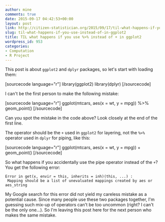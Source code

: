 ```yaml
---
author: mine
comments: true
date: 2015-09-17 04:42:53+00:00
layout: post
link: http://citizen-statistician.org/2015/09/17/til-what-happens-if-you-use-instead-of-in-ggplot2/
slug: til-what-happens-if-you-use-instead-of-in-ggplot2
title: TIL what happens if you use %>% instead of + in ggplot2
wordpress_id: 953
categories:
- Computation
- R Project
---
```


This post is about `ggplot2` and `dplyr` packages, so let's start with loading them:

[sourcecode language="r"] 
library(ggplot2) 
library(dplyr) 
[/sourcecode]

I can't be the first person to make the following mistake:

[sourcecode language="r"] 
ggplot(mtcars, aes(x = wt, y = mpg)) %>%
    geom_point() 
[/sourcecode]

Can you spot the mistake in the code above? Look closely at the end of the first line.

The operator should be the `+` used in `ggplot2` for layering, not the `%>%` operator used in `dplyr` for piping, like this:

[sourcecode language="r"] 
ggplot(mtcars, aes(x = wt, y = mpg)) +
    geom_point() 
[/sourcecode]

So what happens if you accidentally use the pipe operator instead of the `+`? You get the following error:

    
    Error in get(x, envir = this, inherits = inh)(this, ...) : 
     Mapping should be a list of unevaluated mappings created by aes or aes_string


My Google search for this error did not yield my careless mistake as a potential cause. Since many people use these two packages together, I'm guessing such mix-up of operators can't be too uncommon (right? I can't be the only one...). So I'm leaving this post here for the next person who makes the same mistake.


